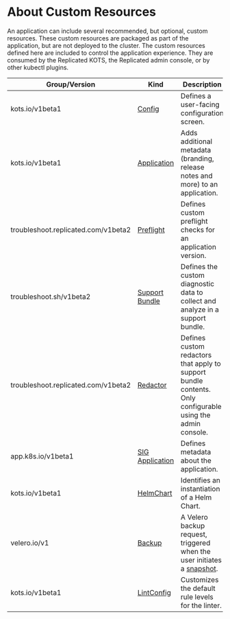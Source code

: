 # About Custom Resources

An application can include several recommended, but optional, custom resources.
These custom resources are packaged as part of the application, but are not deployed to the cluster.
The custom resources defined here are included to control the application experience. They are consumed by the Replicated KOTS, the Replicated admin console, or by other kubectl plugins.

| Group/Version | Kind | Description |
|---------------|------|-------------|
| kots.io/v1beta1 | [Config](custom-resource-config)| Defines a user-facing configuration screen. |
| kots.io/v1beta1 | [Application](custom-resource-application) | Adds additional metadata (branding, release notes and more) to an application. |
| troubleshoot.replicated.com/v1beta2 | [Preflight](custom-resource-preflight) | Defines custom preflight checks for an application version. |
| troubleshoot.sh/v1beta2 | [Support Bundle](custom-resource-preflight) | Defines the custom diagnostic data to collect and analyze in a support bundle. |
| troubleshoot.replicated.com/v1beta2 | [Redactor](https://troubleshoot.sh/reference/redactors/overview/) | Defines custom redactors that apply to support bundle contents. Only configurable using the admin console. |
| app.k8s.io/v1beta1 | [SIG Application](custom-resource-sig-application) | Defines metadata about the application. |
| kots.io/v1beta1 | [HelmChart](custom-resource-helmchart) | Identifies an instantiation of a Helm Chart. |
| velero.io/v1 | [Backup](https://velero.io/docs/v1.10/api-types/backup/) | A Velero backup request, triggered when the user initiates a [snapshot](/vendor/snapshots-overview). |
| kots.io/v1beta1 | [LintConfig](custom-resource-lintconfig) | Customizes the default rule levels for the linter. |
